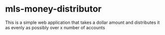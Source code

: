 mls-money-distributor
=====================

This is a simple web application that takes a dollar amount and distributes it as evenly as possibly over x number of accounts